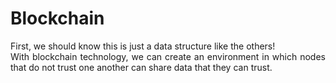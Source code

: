 # Blockchain
<div style="text-align: justify">
First, we should know this is just a data structure like the others!<br>
With blockchain technology, we can create an environment in which nodes that do not trust one another can share data that they can trust.
</div>

